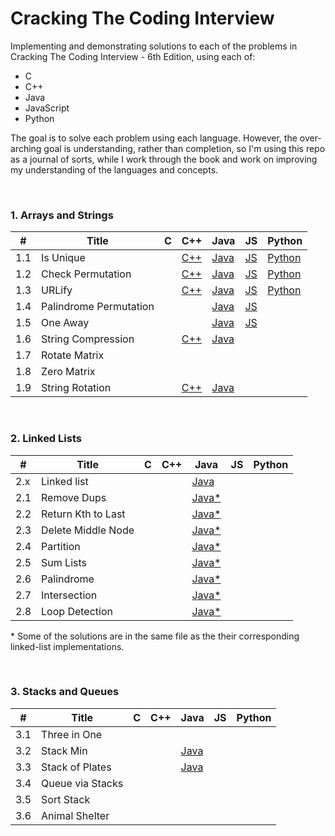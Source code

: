 # Cracking The Coding Interview
Implementing and demonstrating solutions to each of the problems in Cracking The Coding Interview - 6th Edition, using each of:
- C
- C++
- Java
- JavaScript
- Python

The goal is to solve each problem using each language. However, the over-arching goal is understanding, rather than completion, so I'm using this repo as a journal of sorts, while I work through the book and work on improving my understanding of the languages and concepts. 

<br>

### 1. Arrays and Strings

| #  	| Title | C   | C++ | Java  | JS  | Python
|---  |---  |---  |---  |---  |---  |---  
|1.1	|Is Unique	|	  |	[C++](1_arrays_and_strings/src/is_unique/isUnique.cpp)  |	[Java](1_arrays_and_strings/src/is_unique/IsUnique.java)  | [JS](1_arrays_and_strings/src/is_unique/isUnique.js)  |  [Python](1_arrays_and_strings/src/is_unique/is_unique.py)
|1.2	| Check Permutation	| 	| [C++](1_arrays_and_strings/src/check_permutation/checkPermutation.cpp)	| [Java](1_arrays_and_strings/src/check_permutation/CheckPermutation.java)	| [JS](1_arrays_and_strings/src/check_permutation/checkPermutation.js)  |  [Python](1_arrays_and_strings/src/check_permutation/check_permutation.py)
|1.3	|	URLify |	| [C++](1_arrays_and_strings/src/urlify/urlify.cpp)	|	[Java](1_arrays_and_strings/src/urlify/Urlify.java)  | [JS](1_arrays_and_strings/src/urlify/urlify.js) |  [Python](1_arrays_and_strings/src/urlify/urlify.py)
|1.4  | Palindrome Permutation  |   |   | [Java](1_arrays_and_strings/src/palindrome_permutation/PalindromePermutation.java)  | [JS](1_arrays_and_strings/src/palindrome_permutation/palindromePermutation.js)  |
|1.5  | One Away  |   |   | [Java](1_arrays_and_strings/src/one_away/OneAway.java)  | [JS](1_arrays_and_strings/src/one_away/oneAway.js)  |
|1.6	|	String Compression |	| [C++](1_arrays_and_strings/src/string_compression/stringCompression.cpp)	 |	[Java](1_arrays_and_strings/src/string_compression/StringCompression.java)  |    |  
|1.7	| Rotate Matrix	|	  |	  |	  |   |  
|1.8	|	Zero Matrix |	  |	  |	  |   |  
|1.9	|	String Rotation |	  |	[C++](1_arrays_and_strings/src/string_rotation/stringRotation.cpp)  |	[Java](1_arrays_and_strings/src/string_rotation/StringRotation.java)  |  |  

<br>

### 2. Linked Lists

| #  	| Title | C   | C++ | Java  | JS  | Python
|---  |---  |---  |---  |---  |---  |---  
|2.x  | Linked list |  |   | [Java](2_linked_lists/src/java/SinglyLinkedList.java)  |   | 
|2.1	|	Remove Dups  |	  |	  | [Java*](2_linked_lists/src/java/SinglyLinkedList.java)  |   |  
|2.2	| Return Kth to Last  | 	|	  | [Java*](2_linked_lists/src/java/SinglyLinkedList.java)  |   |
|2.3	| Delete Middle Node	| 	|   | [Java*](2_linked_lists/src/java/SinglyLinkedList.java)	|   |  
|2.4	|	Partition |	  | 	|	[Java*](2_linked_lists/src/java/SinglyLinkedList.java)  |   |  
|2.5	|	Sum Lists |	  |   |	[Java*](2_linked_lists/src/java/SinglyLinkedList.java)  |   |  
|2.6	| Palindrome  |	  |	  |	[Java*](2_linked_lists/src/java/SinglyLinkedList.java)  |   |  
|2.7	|	Intersection |	  |	  |	[Java*](2_linked_lists/src/java/SinglyLinkedList.java)  |   |  
|2.8	|	Loop Detection |	  |	  |	[Java*](2_linked_lists/src/java/SinglyLinkedList.java)  |   |  

\* Some of the solutions are in the same file as the their corresponding linked-list implementations.

<br>

### 3. Stacks and Queues

| #  	| Title | C   | C++ | Java  | JS  | Python
|---  |---  |---  |---  |---  |---  |---  
|3.1	|	Three in One |	  |	  |	  |   |  
|3.2	|	Stack Min |	  |	  |	[Java](3_stacks_and_queues/src/java/StackWithMin.java)  |   |  
|3.3	|	Stack of Plates |	  |	  | [Java](3_stacks_and_queues/src/java/SetOfStacks.java)	  |   |  
|3.4	|	Queue via Stacks |	  |	  |	  |   |  
|3.5	|	Sort Stack |	  |	  |	  |   |  
|3.6	|	Animal Shelter |	  |	  |	  |   |  

